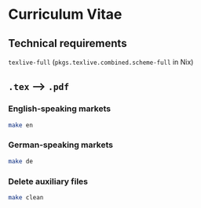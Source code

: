 # Curriculum Vitae
## Technical requirements
`texlive-full` (`pkgs.texlive.combined.scheme-full` in Nix)
## `.tex` ⟶ `.pdf`
### English-speaking markets
```sh
make en
```
### German-speaking markets
```sh
make de
```
### Delete auxiliary files
```sh
make clean
```
